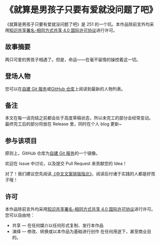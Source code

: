 # 《就算是男孩子只要有爱就没问题了吧》

《就算是男孩子只要有爱就没问题了吧》是 251 的一个坑。本作品除前言外均采用[知识共享署名-相同方式共享 4.0 国际许可协议](https://creativecommons.org/licenses/by-sa/4.0/)进行许可。

## 故事摘要

两只可爱的男孩子相遇了。但是，命运——在毫不留情的操控着这一切。

## 登场人物

您可以在[自建 Git 服务](https://code.251.sh/misaka00251/I-wanna-be-a-cute-onnanoko/wiki/%E8%A7%92%E8%89%B2%E5%88%97%E8%A1%A8)或[GitHub 仓库](https://github.com/misaka00251/I-wanna-be-a-cute-onnanoko/wiki/%E8%A7%92%E8%89%B2%E5%88%97%E8%A1%A8)上阅读到最新的人物列表。

## 备注

本文在每一话完结之前都会处于高度草稿状态，所以未完工的部分会经常变动。
最终完工后的部分将放在 Release 里，同时在个人 blog 更新~

## 参与该项目

原则上，GitHub 仓库为[自建 Git 服务](https://code.251.sh/misaka00251/I-wanna-be-a-cute-onnanoko)的一个镜像。

欢迎在 Issue 中讨论，以及提交 Pull Request 来贡献您的 Idea！

对了！我们建议您先阅读[《中文文案排版指北》](https://github.com/sparanoid/chinese-copywriting-guidelines)，阅读后付诸于实践的人都是好孩子哦！

## 许可

本作品除前言外均采用[知识共享署名-相同方式共享 4.0 国际许可协议](https://creativecommons.org/licenses/by-sa/4.0/)进行许可。 您可以自由地：
* 共享 — 在任何媒介以任何形式复制、发行本作品
* 演绎 — 修改、转换或以本作品为基础进行创作
在任何用途下，甚至商业目的。